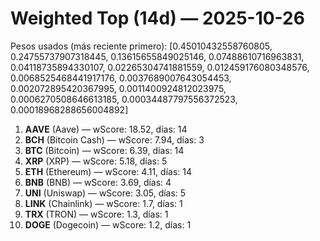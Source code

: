 # Weighted Top (14d) — 2025-10-26
Pesos usados (más reciente primero): [0.45010432558760805, 0.24755737907318445, 0.13615655849025146, 0.07488610716963831, 0.04118735894330107, 0.02265304741881559, 0.012459176080348576, 0.0068525468441917176, 0.0037689007643054453, 0.002072895420367995, 0.0011400924812023975, 0.0006270508646613185, 0.00034487797556372523, 0.00018968288656004892]
1. **AAVE** (Aave) — wScore: 18.52, días: 14
2. **BCH** (Bitcoin Cash) — wScore: 7.94, días: 3
3. **BTC** (Bitcoin) — wScore: 6.39, días: 14
4. **XRP** (XRP) — wScore: 5.18, días: 5
5. **ETH** (Ethereum) — wScore: 4.11, días: 14
6. **BNB** (BNB) — wScore: 3.69, días: 4
7. **UNI** (Uniswap) — wScore: 3.05, días: 5
8. **LINK** (Chainlink) — wScore: 1.7, días: 1
9. **TRX** (TRON) — wScore: 1.3, días: 1
10. **DOGE** (Dogecoin) — wScore: 1.2, días: 1